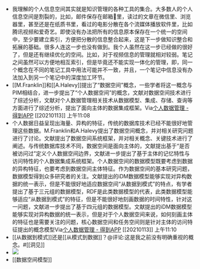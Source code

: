 - 我理解的个人信息空间其实就是知识管理的各种工具的集合。大多数人的个人信息空间是割裂的，比如，邮件保存在邮箱里，读过的文章在微信里、浏览器里，甚至还是在纸质书里，看过的电影分散在各个流媒体播放软件里，比如腾讯视频和爱奇艺。即使没有办法把所有的信息原本保存在一个统一的空间中，至少要建立索引，方便把分散的信息整合起来，这是下一步做知识整合和拓展的基础。很多人连这一步也没有做到。我个人虽然在这一步已经做的很好了，但是还有继续优化的空间。比如，对于视频信息的管理就相对较弱。笔记之间虽然可以方便地相互索引，但是毕竟还不能实现一体化的管理，即，同一个概念在不同的笔记工具中用法可能并不一致，并且，一个笔记中信息没有办法加入到另一个笔记中的深度加工环节。
- [[M.Franklin]]和[[A.Halevy]]提出了“数据空间”概念，一些学者将这一概念与PIM相结合，进一步提出了“个人数据空间”的概念，文献对数据空间技术进行了综述分析，文献对个人数据管理相关技术从数据模型、集成、存储、查询等方面进行了综述分析，提出了面向主体的数据集成框架。Via[个人数据管理 - 得到APP](https://www.dedao.cn/reader?id=bODoM61kAj9Rql84gzG5nVNZopXKY3Do6nWJLrBmEDv2QPMOyx7a6e1dbPQj2Zdm) [[20210113]] 上午11:08
- 个人数据日益呈现出海量、异构的特征，传统的数据库技术已经不能很好地管理这些数据。M.Franklin和A.Halevy提出了数据空间概念，并对相关研究问题进行了讨论。文献提出了数据空间系统框架，并对相关概念、关键技术进行了阐述。与传统数据库技术不同，数据空间是面向主体的，文献提出基于“是否被访问过”定义个人数据空间边界，文献进一步提出了基于主体的记忆特性与访问特性的个人数据集成系统框架。个人数据空间的数据模型既要考虑到数据的异构特征，也要考虑到数据空间主体特征。作为数据空间的基本研究问题，数据模型得到众多研究者的关注。文献提出的iDM数据模型能够实现对异构数据的统一表示，但是不能很好地适应数据空间“从数据到模式”的特点，有学者提出了基于三元组的数据模型，RDF是此类数据模型的代表，此类数据模型能够适应“从数据到模式”的特征，但是不能很好地刻画数据的时间特性，针对这一问题，文献进一步提出了基于四元组的数据模型。文献提出的iDM数据模型能够实现对异构数据的统一表示，但是对于个人数据空间来说，如何刻画主体的特征也是需要关注的问题，核心数据空间和任务空间则是针对主体的访问特征提出的概念模型Via[个人数据管理 - 得到APP](https://www.dedao.cn/reader?id=bODoM61kAj9Rql84gzG5nVNZopXKY3Do6nWJLrBmEDv2QPMOyx7a6e1dbPQj2Zdm) [[20210113]] 上午11:10
- [[从数据到模式]]还是[[从模式到数据]]？@评论:这是我之前没有明确重视的概念。#[[洞见]]
- ![](https://firebasestorage.googleapis.com/v0/b/firescript-577a2.appspot.com/o/imgs%2Fapp%2Fxinyiheng%2FoZkd-8hmRX.png?alt=media&token=446c646c-f87a-47c5-b601-e3295ee5c960)
- [[数据空间模型]]
